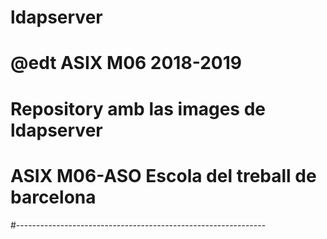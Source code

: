 # ldapserver

# @edt ASIX M06 2018-2019
# Repository amb las images de ldapserver
# ASIX M06-ASO Escola del treball de barcelona
#--------------------------------------------------------------

